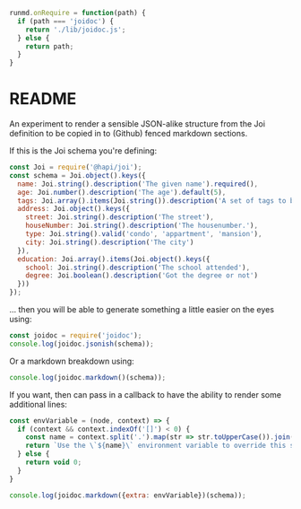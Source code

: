 ```javascript --hide
runmd.onRequire = function(path) {
  if (path === 'joidoc') {
    return './lib/joidoc.js';
  } else {
    return path;
  }
}
```

# README

An experiment to render a sensible JSON-alike structure from the Joi definition
to be copied in to (Github) fenced markdown sections.

If this is the Joi schema you're defining:

```javascript --run simple
const Joi = require('@hapi/joi');
const schema = Joi.object().keys({
  name: Joi.string().description('The given name').required(),
  age: Joi.number().description('The age').default(5),
  tags: Joi.array().items(Joi.string()).description('A set of tags to be a associated'),
  address: Joi.object().keys({
    street: Joi.string().description('The street'),
    houseNumber: Joi.string().description('The housenumber.'),
    type: Joi.string().valid('condo', 'appartment', 'mansion'),
    city: Joi.string().description('The city')
  }),
  education: Joi.array().items(Joi.object().keys({
    school: Joi.string().description('The school attended'),
    degree: Joi.boolean().description('Got the degree or not')
  }))
});
```

… then you will be able to generate something a little easier on the eyes using:

```javascript --run simple
const joidoc = require('joidoc');
console.log(joidoc.jsonish(schema));
```

Or a markdown breakdown using:

```javascript --run simple
console.log(joidoc.markdown()(schema));
```

If you want, then can pass in a callback to have the ability to render some
additional lines:

```javascript --run simple
const envVariable = (node, context) => {
  if (context && context.indexOf('[]') < 0) {
    const name = context.split('.').map(str => str.toUpperCase()).join('_');
    return `Use the \`${name}\` environment variable to override this setting.`
  } else {
    return void 0;
  }
}

console.log(joidoc.markdown({extra: envVariable})(schema));
```
